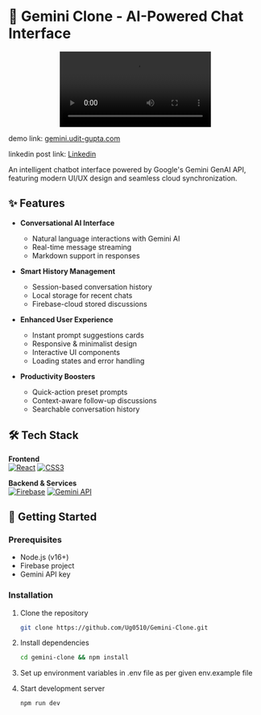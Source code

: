 # 🌌 Gemini Clone - AI-Powered Chat Interface

<video src="https://github.com/user-attachments/assets/95ebf288-9372-4fce-b560-cf54f9199cf2" style="margin:auto; display:block;"></video>

demo link: <a href="https://gemini.udit-gupta.com/">gemini.udit-gupta.com</a>

linkedin post link: <a href="https://gemini.udit-gupta.com/">Linkedin</a>

An intelligent chatbot interface powered by Google's Gemini GenAI API, featuring modern UI/UX design and seamless cloud synchronization.

## ✨ Features

- **Conversational AI Interface**
  - Natural language interactions with Gemini AI
  - Real-time message streaming
  - Markdown support in responses

- **Smart History Management**
  - Session-based conversation history
  - Local storage for recent chats
  - Firebase-cloud stored discussions

- **Enhanced User Experience**
  - Instant prompt suggestions cards
  - Responsive & minimalist design
  - Interactive UI components
  - Loading states and error handling

- **Productivity Boosters**
  - Quick-action preset prompts
  - Context-aware follow-up discussions
  - Searchable conversation history

## 🛠️ Tech Stack

**Frontend**  
[![React](https://img.shields.io/badge/React-61DAFB?logo=react&logoColor=black)](https://reactjs.org/)
[![CSS3](https://img.shields.io/badge/CSS3-1572B6?logo=css3)](https://developer.mozilla.org/en-US/docs/Web/CSS)

**Backend & Services**  
[![Firebase](https://img.shields.io/badge/Firebase-FFCA28?logo=firebase&logoColor=black)](https://firebase.google.com/)
[![Gemini API](https://img.shields.io/badge/Gemini_API-4285F4?logo=google)](https://ai.google.dev/)

## 🚀 Getting Started

### Prerequisites
- Node.js (v16+)
- Firebase project
- Gemini API key

### Installation
1. Clone the repository
   ```bash
   git clone https://github.com/Ug0510/Gemini-Clone.git
   
2. Install dependencies
    ```bash
    cd gemini-clone && npm install
    
3. Set up environment variables in .env file as per given env.example file 
     
5. Start development server
     ```bash
     npm run dev

